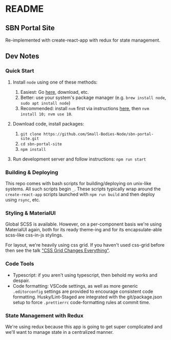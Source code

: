# README

## SBN Portal Site

Re-implemented with create-react-app with redux for state management.

## Dev Notes

### Quick Start

1. Install `node` using one of these methods:

   1. Easiest: Go [here](https://nodejs.org/en/download/), download, etc.
   2. Better: use your system's package manager (e.g. `brew install node`, `sudo apt install node`)
   3. Recommended: install `nvm` first via instructions [here](https://github.com/nvm-sh/nvm/blob/master/README.md), then `nvm install 10; nvm use 10`.

2. Download code, install packages:

   1. `git clone https://github.com/Small-Bodies-Node/sbn-portal-site.git`
   2. `cd sbn-portal-site`
   3. `npm install`

3. Run development server and follow instructions: `npm run start`

### Building & Deploying

This repo comes with bash scripts for building/deploying on unix-like systems. All such scripts begin `_`. These scripts typically wrap around the `create-react-app` scripts launched with `npm run build` and then deploy using `rsync`, etc.

### Styling & MaterialUI

Global SCSS is available. However, on a per-component basis we're using MaterialUI again, both for its ready theme-ing and for its encapsulate-able scss-like css-in-js stylings.

For layout, we're heavily using css grid. If you haven't used css-grid before then see the talk ["CSS Grid Changes Everything"](https://www.youtube.com/watch?v=txZq7Laz7_4).

### Code Tools

- Typescript: if you aren't using typescript, then behold my works and despair.
- Code formatting: VSCode settings, as well as more generic `.editorconfig` settings are provided to encourage consistent code formatting. Husky/Lint-Staged are integrated with the git/package.json setup to force `.prettierrc` code-formatting rules at commit time.

### State Management with Redux

We're using redux because this app is going to get super complicated and we'll want to manage state in a centralized manner.
